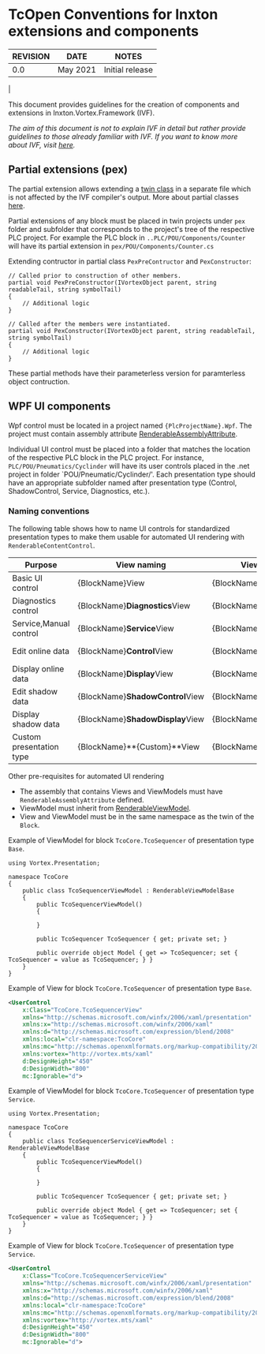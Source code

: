 # TcOpen Conventions for Inxton extensions and components

| REVISION | DATE     | NOTES           |
|----------|----------|-----------------|
| 0.0      | May 2021 | Initial release |
|

This document provides guidelines for the creation of components and extensions in Inxton.Vortex.Framework (IVF).

*The aim of this document is not to explain IVF in detail but rather provide guidelines to those already familiar with IVF. If you want to know more about IVF, visit [here](https://docs.inxton.com/).*

## Partial extensions (pex)

The partial extension allows extending a [twin class](https://docs.inxton.com/docu/articles/units/Inxton.vortex.compiler.console/Conceptual/Twins.html) in a separate file which is not affected by the IVF compiler's output. More about partial classes [here](https://docs.microsoft.com/en-us/dotnet/csharp/programming-guide/classes-and-structs/partial-classes-and-methods).

Partial extensions of any block must be placed in twin projects under ```pex``` folder and subfolder that corresponds to the project's tree of the respective PLC project. For example the PLC block in `..PLC/POU/Components/Counter` will have its partial extension in `pex/POU/Components/Counter.cs`

Extending contructor in partial class `PexPreContructor` and `PexConstructor`:

~~~CSharp
// Called prior to construction of other members.
partial void PexPreConstructor(IVortexObject parent, string readableTail, string symbolTail)
{
    // Additional logic
}

// Called after the members were instantiated.
partial void PexConstructor(IVortexObject parent, string readableTail, string symbolTail)
{
    // Additional logic
}
~~~

These partial methods have their parameterless version for paramterless object contruction.

## WPF UI components

Wpf control must be located in a project named `{PlcProjectName}.Wpf`. The project must contain assembly attribute [RenderableAssemblyAttribute](https://docs.inxton.com/docu/api/presentation_wpf/Vortex.Presentation.Wpf.RenderableAssemblyAttribute.html).

Individual UI control must be placed into a folder that matches the location of the respective PLC block in the PLC project. For instance, `PLC/POU/Pneumatics/Cyclinder` will have its user controls placed in the .net project in folder `POU/Pneumatic/Cyclinder/'. Each presentation type should have an appropriate subfolder named after presentation type (Control, ShadowControl, Service, Diagnostics, etc.).

### Naming conventions

The following table shows how to name UI controls for standardized presentation types to make them usable for automated UI rendering with `RenderableContentControl`.


| Purpose                  | View naming                      | ViewModel naming                  | Example                                                     |
|--------------------------|----------------------------------|-----------------------------------|-------------------------------------------------------------|
| Basic UI control         | {BlockName}View                  | {BlockName}Model                  | SettingsDisplayView, DriveDisplayViewModel                  |
| Diagnostics control      | {BlockName}**Diagnostics**View   | {BlockName}**Diagnostics**Model   | DriveServiceView, DriveServiceViewModel                     |
| Service,Manual control   | {BlockName}**Service**View       | {BlockName}**Service**ViewModel   | DriveServiceView, DriveServiceViewModel                     |
| Edit online data         | {BlockName}**Control**View       | {BlockName}**Control**Model       | SettingsControlView, SettingsControlViewModel               |
| Display online data      | {BlockName}**Display**View       | {BlockName}**Display**Model       | SettingsDisplayView, DriveDisplayViewModel                  |
| Edit shadow data         | {BlockName}**ShadowControl**View | {BlockName}**ShadowControl**Model | SettingsControlShadowView, SettingsControlShadowViewModel   |
| Display shadow data      | {BlockName}**ShadowDisplay**View | {BlockName}**ShadowDisplay**Model | SettingsDisplayShadowView, DriveDisplayShadowViewModel      |
| Custom presentation type | {BlockName}**{Custom}**View      | {BlockName}**{Custom}**Model      | Settings*MyCustomized*View, Settings*MyCustomized*ViewModel |


Other pre-requisites for automated UI rendering

- The assembly that contains Views and ViewModels must have `RenderableAssemblyAttribute` defined.
- ViewModel must inherit from [RenderableViewModel](https://docs.inxton.com/docu/api/presentation_wpf/Vortex.Presentation.Wpf.RenderableViewModel.html).
- View and ViewModel must be in the same namespace as the twin of the `Block`.

Example of ViewModel for block ```TcoCore.TcoSequencer``` of presentation type `Base`.

~~~CSharp
using Vortex.Presentation;

namespace TcoCore
{
    public class TcoSequencerViewModel : RenderableViewModelBase
    {
        public TcoSequencerViewModel()
        {
            
        }

        public TcoSequencer TcoSequencer { get; private set; }

        public override object Model { get => TcoSequencer; set { TcoSequencer = value as TcoSequencer; } }        
    }
}
~~~


Example of View for block ```TcoCore.TcoSequencer``` of presentation type `Base`.

~~~XML
<UserControl
    x:Class="TcoCore.TcoSequencerView"
    xmlns="http://schemas.microsoft.com/winfx/2006/xaml/presentation"
    xmlns:x="http://schemas.microsoft.com/winfx/2006/xaml"
    xmlns:d="http://schemas.microsoft.com/expression/blend/2008"
    xmlns:local="clr-namespace:TcoCore"
    xmlns:mc="http://schemas.openxmlformats.org/markup-compatibility/2006"
    xmlns:vortex="http://vortex.mts/xaml"
    d:DesignHeight="450"
    d:DesignWidth="800"
    mc:Ignorable="d">
~~~


Example of ViewModel for block ```TcoCore.TcoSequencer``` of presentation type `Service`.

~~~CSharp
using Vortex.Presentation;

namespace TcoCore
{
    public class TcoSequencerServiceViewModel : RenderableViewModelBase
    {
        public TcoSequencerViewModel()
        {
            
        }

        public TcoSequencer TcoSequencer { get; private set; }

        public override object Model { get => TcoSequencer; set { TcoSequencer = value as TcoSequencer; } }        
    }
}
~~~


Example of View for block ```TcoCore.TcoSequencer``` of presentation type `Service`.

~~~XML
<UserControl
    x:Class="TcoCore.TcoSequencerServiceView"
    xmlns="http://schemas.microsoft.com/winfx/2006/xaml/presentation"
    xmlns:x="http://schemas.microsoft.com/winfx/2006/xaml"
    xmlns:d="http://schemas.microsoft.com/expression/blend/2008"
    xmlns:local="clr-namespace:TcoCore"
    xmlns:mc="http://schemas.openxmlformats.org/markup-compatibility/2006"
    xmlns:vortex="http://vortex.mts/xaml"
    d:DesignHeight="450"
    d:DesignWidth="800"
    mc:Ignorable="d">
~~~
 

